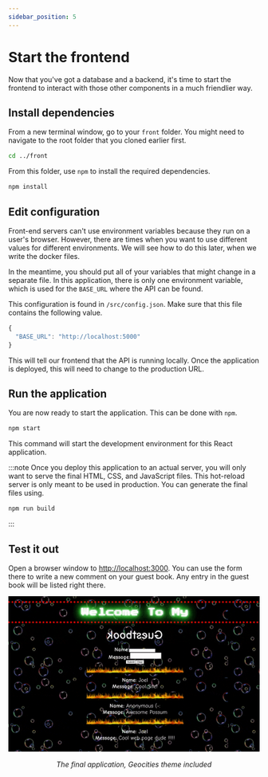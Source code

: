```yaml
---
sidebar_position: 5
---
```

# Start the frontend

Now that you've got a database and a backend, it's time to start the frontend to interact with those other components in a much friendlier way.

## Install dependencies
From a new terminal window, go to your `front` folder. You might need to navigate to the root folder that you cloned earlier first.

```bash
cd ../front
```

From this folder, use `npm` to install the required dependencies.

```bash
npm install
```

## Edit configuration
Front-end servers can't use environment variables because they run on a user's browser. However, there are times when you want to use different values for different environments. We will see how to do this later, when we write the docker files. 

In the meantime, you should put all of your variables that might change in a separate file. In this application, there is only one environment variable, which is used for the `BASE_URL` where the API can be found. 

This configuration is found in `/src/config.json`. Make sure that this file contains the following value.

```js
{
  "BASE_URL": "http://localhost:5000"
}
```

This will tell our frontend that the API is running locally. Once the application is deployed, this will need to change to the production URL.

## Run the application
You are now ready to start the application. This can be done with `npm`.

```bash
npm start
```

This command will start the development environment for this React application.

:::note
Once you deploy this application to an actual server, you will only want to serve the final HTML, CSS, and JavaScript files. This hot-reload server is only meant to be used in production. You can generate the final files using.

```bash
npm run build
```
:::

## Test it out
Open a browser window to <a href="http://localhost:3000" target="_blank" rel="nofollow noopener noreferrer">http://localhost:3000</a>. You can use the form there to write a new comment on your guest book. Any entry in the guest book will be listed right there. 

![Final application](/img/application/final.gif#center)
_<div align="center">The final application, Geocities theme included</div>_